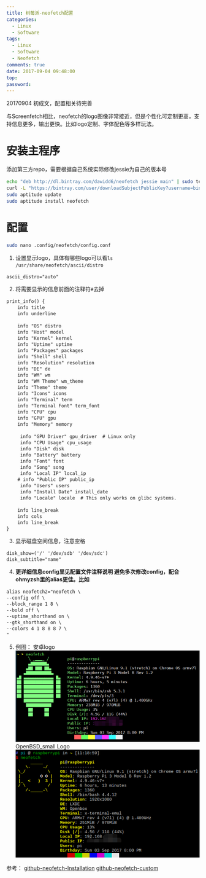 ```yaml
---
title: 树莓派-neofetch配置
categories:
  - Linux
  - Software
tags:
  - Linux
  - Software
  - Neofetch
comments: true
date: 2017-09-04 09:48:00
top:
password:
---
```

20170904 初成文，配置相关待完善

与Screenfetch相比，neofetch的logo图像非常接近，但是个性化可定制更高，支持信息更多，输出更快。比如logo定制、字体配色等多样玩法。

<!-- more -->

# 安装主程序
添加第三方repo，需要根据自己系统实际修改jessie为自己的版本号

```bash
echo "deb http://dl.bintray.com/dawidd6/neofetch jessie main" | sudo tee -a /etc/apt/sources.list
curl -L "https://bintray.com/user/downloadSubjectPublicKey?username=bintray" -o Release-neofetch.key && sudo apt-key add Release-neofetch.key && rm Release-neofetch.key
sudo aptitude update
sudo aptitude install neofetch
```

# 配置

```bash
sudo nano .config/neofetch/config.conf
```
1. 设置显示logo，具体有哪些logo可以看`ls /usr/share/neofetch/ascii/distro`
```
ascii_distro="auto"
```
2. 将需要显示的信息前面的注释符`#`去掉
```
print_info() {
    info title
    info underline

    info "OS" distro
    info "Host" model
    info "Kernel" kernel
    info "Uptime" uptime
    info "Packages" packages
    info "Shell" shell
    info "Resolution" resolution
    info "DE" de
    info "WM" wm
    info "WM Theme" wm_theme
    info "Theme" theme
    info "Icons" icons
    info "Terminal" term
    info "Terminal Font" term_font
    info "CPU" cpu
    info "GPU" gpu
    info "Memory" memory

     info "GPU Driver" gpu_driver  # Linux only
     info "CPU Usage" cpu_usage
     info "Disk" disk
     info "Battery" battery
     info "Font" font
     info "Song" song
     info "Local IP" local_ip
    # info "Public IP" public_ip
     info "Users" users
     info "Install Date" install_date
     info "Locale" locale  # This only works on glibc systems.

    info line_break
    info cols
    info line_break
}
```
3. 显示磁盘空间信息，注意空格
```
disk_show=('/' '/dev/sdb' '/dev/sdc')
disk_subtitle="name"
```
4. **更详细信息config里见配置文件注释说明
避免多次修改config，配合ohmyzsh里的alias更佳。比如**

```
alias neofetch2="neofetch \
--config off \
--block_range 1 8 \
--bold off \
--uptime_shorthand on \
--gtk_shorthand on \
--colors 4 1 8 8 8 7 \
"
```

5. 例图：
安卓logo
![](/images/neofetch-android.png)
OpenBSD_small Logo
![](/images/neofetch-openbsd.png)


参考：
[github-neofetch-Installation](https://github.com/dylanaraps/neofetch/wiki/Installation)
[github-neofetch-custom](https://github.com/dylanaraps/neofetch/wiki/Customizing-Info)
